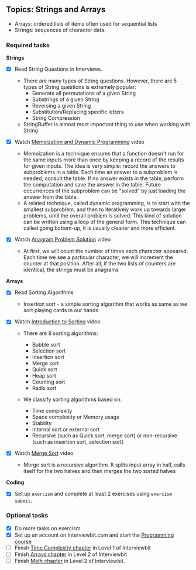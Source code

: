 ## Topics: Strings and Arrays

* Arrays: ordered lists of items often used for sequential lists
* Strings: sequences of character data.

### Required tasks

**Strings**

- [X] Read String Questions in Interviews.
  - There are many types of String questions. However, there are 5 types of String questions is extremely popular:
    + Generate all permutations of a given String
    + Substrings of a given String
    + Reversing a given String
    + Substitution/Replacing specific letters
    + String Compression
  - StringBuffer is almost most important thing to use when working with String
  
- [X] Watch [Memoization and Dynamic Programming](https://www.youtube.com/watch?v=P8Xa2BitN3I) video
  - Memoization is a technique ensures that a function doesn't run for the same inputs more than once by keeping a record of the results for given inputs. The idea is very simple: record the answers to subproblems in a table. Each time an answer to a subproblem is needed, consult the table.  If no answer exists in the table, perform the computation and save the answer in the table. Future occurrences of the subproblem can be "solved" by just loading the answer from the table.
  - A related technique, called dynamic programming, is to start with the smallest subproblem, and then to iteratively work up towards larger problems, until the overall problem is solved. This kind of solution can be written using a loop of the general form. This technique can called going bottom-up, it is usually cleaner and more efficient. 
  
- [X] Watch [Anagram Problem Solution](https://www.youtube.com/watch?v=3MwRGPPB4tw) video
  - At first, we will count the number of times each character appeared. Each time we see a particular character, we will increment the counter at that position. After all, if the two lists of counters are identical, the strings must be anagrams

**Arrays**

- [X] Read Sorting Algorithms
  - Insertion sort - a simple sorting algorithm that works as same as we sort playing cards in our hands
  
- [X] Watch [Introduction to Sorting](https://www.youtube.com/watch?v=pkkFqlG0Hds) video
  - There are 8 sorting algorithms:
    + Bubble sort
    + Selection sort
    + Insertion sort
    + Merge sort
    + Quick sort
    + Heap sort
    + Counting sort
    + Radix sort

  - We classify sorting algorithms based on:
	  + Time complexity
	  + Space complexity or Memory usage
	  + Stability
	  + Internal sort or external sort
	  + Recursive (such as Quick sort, merge sort) or non-recursive (such as insertion sort, selection sort)
    
- [X] Watch [Merge Sort](https://www.youtube.com/watch?v=KF2j-9iSf4Q) video
  - Merge sort is a recursive algorithm. It splits input array in half, calls itself for the two halves and then merges the two sorted halves

**Coding**

- [X] Set up `exercism` and complete at least 2 exercises using `exercism submit`.

### Optional tasks

- [X] Do more tasks on exercism
- [X] Set up an account on Interviewbit.com and start the [Programming course](https://www.interviewbit.com/courses/programming/)
- [ ] Finish [Time Complexity chapter](https://www.interviewbit.com/courses/programming/topics/time-complexity) in Level 1 of Interviewbit
- [ ] Finish [Arrays chapter]((https://www.interviewbit.com/courses/programming/topics/arrays/)) in Level 2 of Interviewbit
- [ ] Finish [Math chapter](https://www.interviewbit.com/courses/programming/topics/math/) in Level 2 of Interviewbit.
